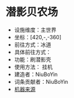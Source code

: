 # 潜影贝农场

* 设施维度：主世界
* 坐标：[420,-,-360]
* 前往方式：冰道
* 具体前往方式：
* 功能：刷潜影壳
* 使用方法： 挂机
* 建造者：NiuBoYin
* 词条贡献者：NiuBoYin
* [机器来源](https://www.bilibili.com/video/BV1tS411w7X9/)
